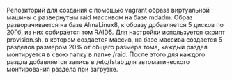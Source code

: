 Репозиторий для создания с помощью vagrant образа виртуальной машины с развернутым raid массивом на базе mdadm.
Образ разворачивается на базе AlmaLinux8, к образу добавляется 5 дисков по 20Гб, из них собирается том RAID5. Для настройки используется скрипт 
provision.sh, в котором создается массив, на базе массива создается 5 разделов размером 20% от общего размера тома, каждый раздел монтируется
 в свою папку в папке /raid. После этого для каждого раздла добавляется запись в /etc/fstab для автоматического монтирования раздела при загрузке.  